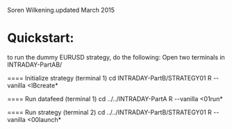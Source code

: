 
Soren Wilkening.updated March 2015

Quickstart:  
====================
to run the dummy EURUSD strategy, do the following:
Open two terminals in INTRADAY-PartAB/

==== Initialize strategy (terminal 1)
cd INTRADAY-PartB/STRATEGY01
R --vanilla <IBcreate*

==== Run datafeed (terminal 1)
cd ../../INTRADAY-PartA
R --vanilla <01run*


==== Run strategy (terminal 2)
cd ../../INTRADAY-PartB/STRATEGY01
R --vanilla <00launch*
